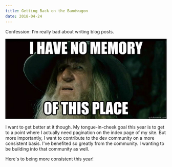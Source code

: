 ```yaml
---
title: Getting Back on the Bandwagon
date: 2018-04-24
---
```


Confession: I'm really bad about writing blog posts.

![I have no memory of this place](../../assets/gandalf.jpg 'Me every time I look at my website.')

I want to get better at it though. My tongue-in-cheek goal this year is to get to a point where I actually need pagination on the index page of my site. But more importantly, I want to contribute to the dev community on a more consistent basis. I've benefited so greatly from the community. I wanting to be building into that community as well.

Here's to being more consistent this year!
